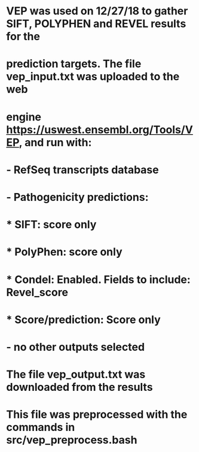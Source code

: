 #
# VEP was used on 12/27/18 to gather SIFT, POLYPHEN and REVEL results for the
# prediction targets.  The file vep_input.txt was uploaded to the web 
# engine https://uswest.ensembl.org/Tools/VEP, and run with:
# - RefSeq transcripts database
# - Pathogenicity predictions: 
#   * SIFT: score only
#   * PolyPhen: score only 
#   * Condel: Enabled.  Fields to include: Revel_score
#   * Score/prediction: Score only
# - no other outputs selected
#
# The file vep_output.txt was downloaded from the results
# This file was preprocessed with the commands in src/vep_preprocess.bash
#
